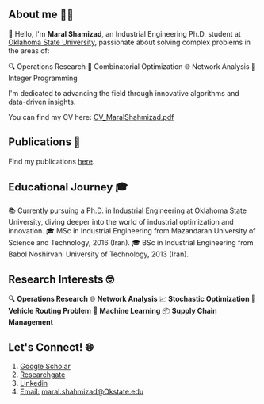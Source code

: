 
## About me 👩‍🔬
👋 Hello, I'm **Maral Shamizad**, an Industrial Engineering Ph.D. student at  [Oklahoma State University](https://go.okstate.edu/), passionate about solving complex problems in the areas of:

🔍 Operations Research
🎲 Combinatorial Optimization
🌐 Network Analysis
🧮 Integer Programming

I'm dedicated to advancing the field through innovative algorithms and data-driven insights.

You can find my CV here: [CV_MaralShahmizad.pdf](https://github.com/maralshahmizad/CV/blob/main/CV_Maral.pdf)


## Publications 📖
Find my publications [here](https://scholar.google.com/citations?hl=en&user=EetymRMAAAAJ).

## Educational Journey 🎓
📚 Currently pursuing a Ph.D. in Industrial Engineering at Oklahoma State University, diving deeper into the world of industrial optimization and innovation.
🎓 MSc in Industrial Engineering from Mazandaran University of Science and Technology, 2016 (Iran).
🎓 BSc in Industrial Engineering from Babol Noshirvani University of Technology, 2013 (Iran).

## Research Interests 🤓
🔍 **Operations Research**
🌐 **Network Analysis**
📈 **Stochastic Optimization**
🚚 **Vehicle Routing Problem**
🤖 **Machine Learning**
📦 **Supply Chain Management**


## Let's Connect! 🌐
1. [Google Scholar](https://scholar.google.com/citations?hl=en&user=EetymRMAAAAJ)
2. [Researchgate](https://www.researchgate.net/profile/Maral-Shahmizad)
3. [Linkedin](https://www.linkedin.com/in/maral-shahmizad-8b9a9b19b/)
4. [Email:]() maral.shahmizad@Okstate.edu
